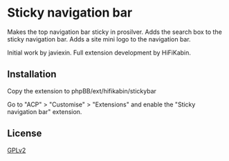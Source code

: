 # Sticky navigation bar

Makes the top navigation bar sticky in prosilver.
Adds the search box to the sticky navigation bar.
Adds a site mini logo to the navigation bar.

Initial work by javiexin.
Full extension development by HiFiKabin.

## Installation

Copy the extension to phpBB/ext/hifikabin/stickybar

Go to "ACP" > "Customise" > "Extensions" and enable the "Sticky navigation bar" extension.

## License

[GPLv2](license.txt)
